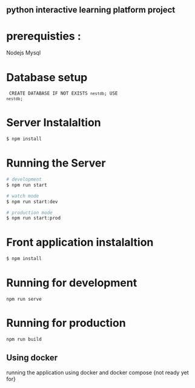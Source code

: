## python interactive learning platform project

# prerequisties : 
Nodejs
Mysql


# Database setup
<code> CREATE DATABASE  IF NOT EXISTS `nestdb`;
USE `nestdb`; </code>

# Server Instalaltion 

```bash
$ npm install
```

# Running the Server

```bash
# development
$ npm run start

# watch mode
$ npm run start:dev

# production mode
$ npm run start:prod
```



# Front application instalaltion 

```bash
$ npm install
```
# Running for development
```
npm run serve
```

# Running for production
```
npm run build
```
## Using docker
running the application using docker and docker compose 
{not ready yet for}
